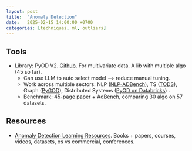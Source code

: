 ```yaml
---
layout: post
title:  "Anomaly Detection"
date:   2025-02-15 14:00:00 +0700
categories: [techniques, ml, outliers]
---
```


## Tools
- Library: PyOD V2. [Github](https://github.com/yzhao062/pyod). For multivariate data. A lib with multiple algo (45 so far).
  - Can use LLM to auto select model --> reduce manual tuning.
  - Work across multiple sectors: NLP ([NLP-ADBench](https://github.com/USC-FORTIS/NLP-ADBench)), TS ([TODS](https://github.com/datamllab/tods)), Graph ([PyGOD](https://pygod.org/)), Distributed Systems ([PyOD on Databricks](https://www.databricks.com/blog/2023/03/13/unsupervised-outlier-detection-databricks.html)) .
  - Benchmark: [45-page paper](https://openreview.net/forum?id=foA_SFQ9zo0) + [AdBench](https://github.com/Minqi824/ADBench), comparing 30 algo on 57 datasets.
 
## Resources
- [Anomaly Detection Learning Resources](https://github.com/yzhao062/anomaly-detection-resources). Books + papers, courses, videos, datasets, os vs commercial, conferences. 
